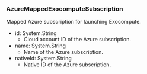 ### AzureMappedExocomputeSubscription
Mapped Azure subscription for launching Exocompute.

- id: System.String
  - Cloud account ID of the Azure subscription.
- name: System.String
  - Name of the Azure subscription.
- nativeId: System.String
  - Native ID of the Azure subscription.
